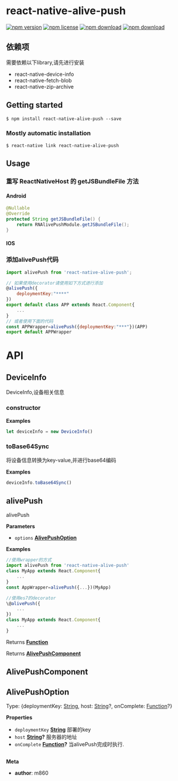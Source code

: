 # react-native-alive-push

<!-- badge -->
[![npm version](https://img.shields.io/npm/v/react-native-alive-push.svg)](https://www.npmjs.com/package/react-native-alive-push)
[![npm license](https://img.shields.io/npm/l/react-native-alive-push.svg)](https://www.npmjs.com/package/react-native-alive-push)
[![npm download](https://img.shields.io/npm/dm/react-native-alive-push.svg)](https://www.npmjs.com/package/react-native-alive-push)
[![npm download](https://img.shields.io/npm/dt/react-native-alive-push.svg)](https://www.npmjs.com/package/react-native-alive-push)
<!-- endbadge -->

## 依赖项

需要依赖以下library,请先进行安装

-   react-native-device-info
-   react-native-fetch-blob
-   react-native-zip-archive

## Getting started

`$ npm install react-native-alive-push --save`

### Mostly automatic installation

`$ react-native link react-native-alive-push`

## Usage

### 重写 ReactNativeHost 的 getJSBundleFile 方法

#### Android

```java
@Nullable
@Override
protected String getJSBundleFile() {
    return RNAlivePushModule.getJSBundleFile();
}
```

#### IOS

### 添加alivePush代码

```javascript
import alivePush from 'react-native-alive-push';

// 如果使用decorator请使用如下方式进行添加
@alivePush({
	deploymentKey:"****"
})
export default class APP extends React.Component{
	...
}
// 或者使用下面的代码
const APPWrapper=alivePush({deploymentKey:"***"})(APP)
export default APPWrapper
```

# API

<!-- Generated by documentation.js. Update this documentation by updating the source code. -->

## DeviceInfo

DeviceInfo,设备相关信息

### constructor

**Examples**

```javascript
let deviceInfo = new DeviceInfo()
```

### toBase64Sync

将设备信息转换为key-value,并进行base64编码

**Examples**

```javascript
deviceInfo.toBase64Sync()
```

## alivePush

alivePush

**Parameters**

-   `options` **[AlivePushOption](#alivepushoption)** 

**Examples**

```javascript
//使用wrapper的方式
import alivePush from 'react-native-alive-push'
class MyApp extends React.Component{
	...
}
const AppWrapper=alivePush({...})(MyApp)
```

```javascript
//使用es7的decorator
\@alivePush({
	...
})
class MyApp extends React.Component{
	...
}
```

Returns **[Function](https://developer.mozilla.org/en-US/docs/Web/JavaScript/Reference/Statements/function)** 

Returns **[AlivePushComponent](#alivepushcomponent)** 

## AlivePushComponent

## AlivePushOption

Type: {deploymentKey: [String](https://developer.mozilla.org/en-US/docs/Web/JavaScript/Reference/Global_Objects/String), host: [String](https://developer.mozilla.org/en-US/docs/Web/JavaScript/Reference/Global_Objects/String)?, onComplete: [Function](https://developer.mozilla.org/en-US/docs/Web/JavaScript/Reference/Statements/function)?}

**Properties**

-   `deploymentKey` **[String](https://developer.mozilla.org/en-US/docs/Web/JavaScript/Reference/Global_Objects/String)** 部署的key
-   `host` **[String](https://developer.mozilla.org/en-US/docs/Web/JavaScript/Reference/Global_Objects/String)?** 服务器的地址
-   `onComplete` **[Function](https://developer.mozilla.org/en-US/docs/Web/JavaScript/Reference/Statements/function)?** 当alivePush完成时执行.

## 

**Meta**

-   **author**: m860
